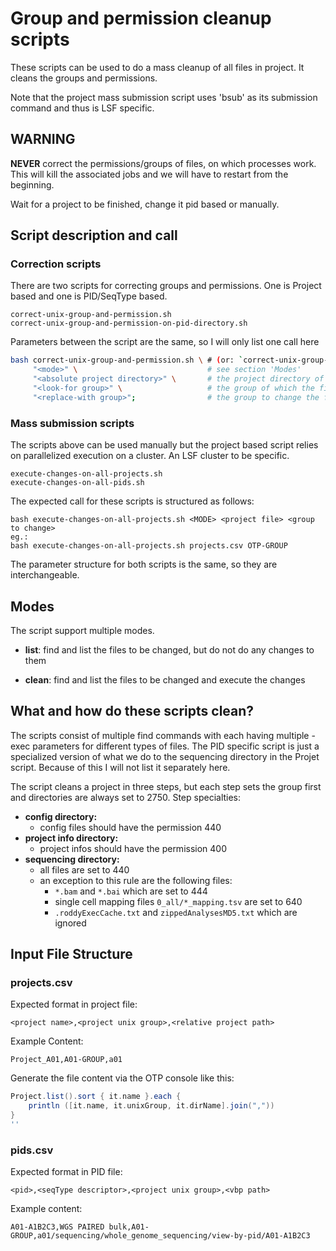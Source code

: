 <!--
  ~ Copyright 2011-2020 The OTP authors
  ~
  ~ Permission is hereby granted, free of charge, to any person obtaining a copy
  ~ of this software and associated documentation files (the "Software"), to deal
  ~ in the Software without restriction, including without limitation the rights
  ~ to use, copy, modify, merge, publish, distribute, sublicense, and/or sell
  ~ copies of the Software, and to permit persons to whom the Software is
  ~ furnished to do so, subject to the following conditions:
  ~
  ~ The above copyright notice and this permission notice shall be included in all
  ~ copies or substantial portions of the Software.
  ~
  ~ THE SOFTWARE IS PROVIDED "AS IS", WITHOUT WARRANTY OF ANY KIND, EXPRESS OR
  ~ IMPLIED, INCLUDING BUT NOT LIMITED TO THE WARRANTIES OF MERCHANTABILITY,
  ~ FITNESS FOR A PARTICULAR PURPOSE AND NONINFRINGEMENT. IN NO EVENT SHALL THE
  ~ AUTHORS OR COPYRIGHT HOLDERS BE LIABLE FOR ANY CLAIM, DAMAGES OR OTHER
  ~ LIABILITY, WHETHER IN AN ACTION OF CONTRACT, TORT OR OTHERWISE, ARISING FROM,
  ~ OUT OF OR IN CONNECTION WITH THE SOFTWARE OR THE USE OR OTHER DEALINGS IN THE
  ~ SOFTWARE.
  -->


# Group and permission cleanup scripts

These scripts can be used to do a mass cleanup of all files in project. It cleans the groups and permissions.

Note that the project mass submission script uses 'bsub' as its submission command and thus is LSF specific.

## WARNING

**NEVER** correct the permissions/groups of files, on which processes work. This will kill the associated jobs and we
will have to restart from the beginning.

Wait for a project to be finished, change it pid based or manually.


## Script description and call

### Correction scripts

There are two scripts for correcting groups and permissions. One is Project based and one is PID/SeqType based.

```
correct-unix-group-and-permission.sh
correct-unix-group-and-permission-on-pid-directory.sh
```

Parameters between the script are the same, so I will only list one call here

```bash
bash correct-unix-group-and-permission.sh \ # (or: `correct-unix-group-and-permission-on-pid-directory.sh`)
     "<mode>" \                             # see section 'Modes'
     "<absolute project directory>" \       # the project directory of the wanted project
     "<look-for group>" \                   # the group of which the files should be changed
     "<replace-with group>";                # the group to change the found files to
```

### Mass submission scripts

The scripts above can be used manually but the project based script relies on parallelized execution on a cluster. An
LSF cluster to be specific.

```
execute-changes-on-all-projects.sh
execute-changes-on-all-pids.sh
```

The expected call for these scripts is structured as follows:

```
bash execute-changes-on-all-projects.sh <MODE> <project file> <group to change>
eg.:
bash execute-changes-on-all-projects.sh projects.csv OTP-GROUP
```

The parameter structure for both scripts is the same, so they are interchangeable.


## Modes

The script support multiple modes.

- **list**: find and list the files to be changed, but do not do any changes to them

- **clean**: find and list the files to be changed and execute the changes


## What and how do these scripts clean?

The scripts consist of multiple find commands with each having multiple -exec parameters for different types of files.
The PID specific script is just a specialized version of what we do to the sequencing directory in the Projet script.
Because of this I will not list it separately here.

The script cleans a project in three steps, but each step sets the group first and directories are always set to 2750.
Step specialties:

  - **config directory:**
    - config files should have the permission 440
  - **project info directory:**
    - project infos should have the permission 400
  - **sequencing directory:**
    - all files are set to 440
    - an exception to this rule are the following files:
      - `*.bam` and `*.bai` which are set to 444
      - single cell mapping files `0_all/*_mapping.tsv` are set to 640
      - `.roddyExecCache.txt` and `zippedAnalysesMD5.txt` which are ignored


## Input File Structure

### projects.csv

Expected format in project file:
```
<project name>,<project unix group>,<relative project path>
```

Example Content:
```
Project_A01,A01-GROUP,a01
```

Generate the file content via the OTP console like this:

```groovy
Project.list().sort { it.name }.each {
    println ([it.name, it.unixGroup, it.dirName].join(","))
}
''
```

### pids.csv

Expected format in PID file:
```
<pid>,<seqType descriptor>,<project unix group>,<vbp path>
```

Example content:
```
A01-A1B2C3,WGS PAIRED bulk,A01-GROUP,a01/sequencing/whole_genome_sequencing/view-by-pid/A01-A1B2C3
```

